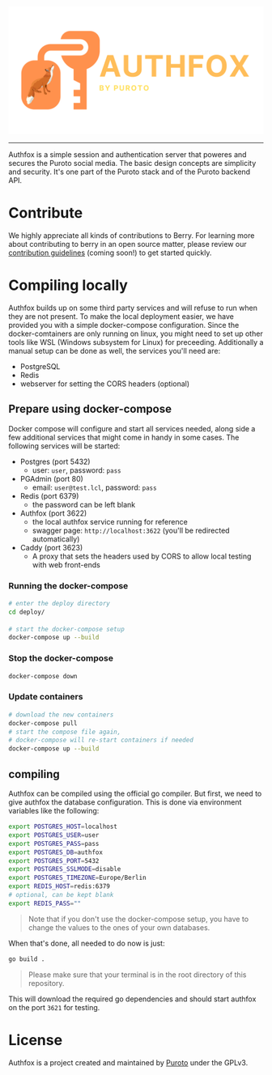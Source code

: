 ![Authfox project logo](.github/media/authfox.svg)

---
Authfox is a simple session and authentication server that poweres and secures the Puroto social media. The basic design concepts are simplicity and security. It's one part of the Puroto stack and of the Puroto backend API.

# Contribute
We highly appreciate all kinds of contributions to Berry. For learning more about contributing to berry in an open source matter, please review our [contribution guidelines]() (coming soon!) to get started quickly.

# Compiling locally
Authfox builds up on some third party services and will refuse to run when they are not present. To make the local deployment easier, we have provided you with a simple docker-compose configuration. Since the docker-comtainers are only running on linux, you might need to set up other tools like WSL (Windows subsystem for Linux) for preceeding. Additionally a manual setup can be done as well, the services you'll need are:
- PostgreSQL
- Redis
- webserver for setting the CORS headers (optional)

## Prepare using docker-compose
Docker compose will configure and start all services needed, along side a few additional services that might come in handy in some cases. The following services will be started:
- Postgres (port 5432)
    - user: `user`, password: `pass`
- PGAdmin (port 80)
    - email: `user@test.lcl`, password: `pass`
- Redis (port 6379)
    - the password can be left blank
- Authfox (port 3622)
    - the local authfox service running for reference
    - swagger page: `http://localhost:3622` (you'll be redirected automatically)
- Caddy (port 3623)
    - A proxy that sets the headers used by CORS to allow local testing with web front-ends

### Running the docker-compose
```bash
# enter the deploy directory
cd deploy/

# start the docker-compose setup
docker-compose up --build
```

### Stop the docker-compose
```bash
docker-compose down
```
### Update containers
```bash
# download the new containers
docker-compose pull
# start the compose file again,
# docker-compose will re-start containers if needed
docker-compose up --build
```

## compiling
Authfox can be compiled using the official go compiler. But first, we need to give authfox the database configuration. This is done via environment variables like the following:
```bash
export POSTGRES_HOST=localhost
export POSTGRES_USER=user
export POSTGRES_PASS=pass
export POSTGRES_DB=authfox
export POSTGRES_PORT=5432
export POSTGRES_SSLMODE=disable
export POSTGRES_TIMEZONE=Europe/Berlin
export REDIS_HOST=redis:6379
# optional, can be kept blank
export REDIS_PASS=""
```
> Note that if you don't use the docker-compose setup, you have to change the values to the ones of your own databases.

When that's done, all needed to do now is just:
```bash
go build .
```
> Please make sure that your terminal is in the root directory of this repository.

This will download the required go dependencies and should start authfox on the port `3621` for testing.

# License
Authfox is a project created and maintained by [Puroto](https://puroto.net) under the GPLv3.

